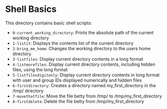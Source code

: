 # Shell Basics

This directory contains basic shell scripts:

- `0-current_working_directory`: Prints the absolute path of the current working directory
- `1-listit`: Displays the contents list of the current directory
- `2-bring_me_home`: Changes the working directory to the users home directory
- `3-listfiles`: Display current directory contents in a long format
- `4-listmorefiles`: Display current directory contents, including hidden files, using the long format
- `5-listfilesdigitonly`: Display current directory contents in long format with user and group IDs displayed numerically and hidden files
- `6-firstdirectory`: Creates a directory named my_first_directory in the /tmp/ directory
- `7-movethatfile`: Move the file betty from /tmp/ to /tmp/my_first_directory
- `8-firstdelete`: Delete the file betty from /tmp/my_first_directory
